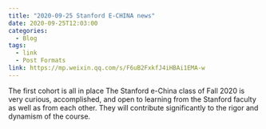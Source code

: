 ```yaml
---
title: "2020-09-25 Stanford E-CHINA news"
date: 2020-09-25T12:03:00
categories:
  - Blog
tags:
  - link
  - Post Formats
link: https://mp.weixin.qq.com/s/F6uB2FxkfJ4iHBAi1EMA-w
---
```

The first cohort is all in place
The Stanford e-China class of Fall 2020 is very curious, accomplished, and open to learning from the Stanford faculty as well as from each other. They will contribute significantly to the rigor and dynamism of the course.
